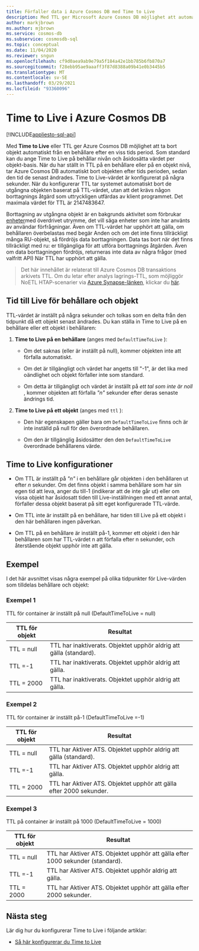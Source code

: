 ```yaml
---
title: Förfaller data i Azure Cosmos DB med Time to Live
description: Med TTL ger Microsoft Azure Cosmos DB möjlighet att automatiskt rensa dokument från systemet efter en viss tids period.
author: markjbrown
ms.author: mjbrown
ms.service: cosmos-db
ms.subservice: cosmosdb-sql
ms.topic: conceptual
ms.date: 11/04/2020
ms.reviewer: sngun
ms.openlocfilehash: cf9d0aea9ab9e79a5f184a42e1bb785b6fb870a7
ms.sourcegitcommit: f28ebb95ae9aaaff3f87d8388a09b41e0b3445b5
ms.translationtype: MT
ms.contentlocale: sv-SE
ms.lasthandoff: 03/29/2021
ms.locfileid: "93360096"
---
```

# <a name="time-to-live-ttl-in-azure-cosmos-db"></a>Time to Live i Azure Cosmos DB
[!INCLUDE[appliesto-sql-api](includes/appliesto-sql-api.md)]

Med **Time to Live** eller TTL ger Azure Cosmos DB möjlighet att ta bort objekt automatiskt från en behållare efter en viss tids period. Som standard kan du ange Time to Live på behållar nivån och åsidosätta värdet per objekt-basis. När du har ställt in TTL på en behållare eller på en objekt nivå, tar Azure Cosmos DB automatiskt bort objekten efter tids perioden, sedan den tid de senast ändrades. Time to Live-värdet är konfigurerat på några sekunder. När du konfigurerar TTL tar systemet automatiskt bort de utgångna objekten baserat på TTL-värdet, utan att det krävs någon borttagnings åtgärd som uttryckligen utfärdas av klient programmet. Det maximala värdet för TTL är 2147483647.

Borttagning av utgångna objekt är en bakgrunds aktivitet som förbrukar [enheter](request-units.md)med överdrivet utrymme, det vill säga enheter som inte har använts av användar förfrågningar. Även om TTL-värdet har upphört att gälla, om behållaren överbelastas med begär Anden och om det inte finns tillräckligt många RU-objekt, så fördröjs data borttagningen. Data tas bort när det finns tillräckligt med ru: er tillgängliga för att utföra borttagnings åtgärden. Även om data borttagningen fördröjs, returneras inte data av några frågor (med valfritt API) När TTL har upphört att gälla.

> Det här innehållet är relaterat till Azure Cosmos DB transaktions arkivets TTL. Om du letar efter analys lagrings-TTL, som möjliggör NoETL HTAP-scenarier via [Azure Synapse-länken](./synapse-link.md), klickar du [här](./analytical-store-introduction.md#analytical-ttl).

## <a name="time-to-live-for-containers-and-items"></a>Tid till Live för behållare och objekt

TTL-värdet är inställt på några sekunder och tolkas som en delta från den tidpunkt då ett objekt senast ändrades. Du kan ställa in Time to Live på en behållare eller ett objekt i behållaren:

1. **Time to Live på en behållare** (anges med `DefaultTimeToLive` ):

   - Om det saknas (eller är inställt på null), kommer objekten inte att förfalla automatiskt.

   - Om det är tillgängligt och värdet har angetts till "-1", är det lika med oändlighet och objekt förfaller inte som standard.

   - Om detta är tillgängligt och värdet är inställt på *ett tal som* *inte är noll* , kommer objekten att förfalla *"n"* sekunder efter deras senaste ändrings tid.

2. **Time to Live på ett objekt** (anges med `ttl` ):

   - Den här egenskapen gäller bara om `DefaultTimeToLive` finns och är inte inställd på null för den överordnade behållaren.

   - Om den är tillgänglig åsidosätter den den `DefaultTimeToLive` överordnade behållarens värde.

## <a name="time-to-live-configurations"></a>Time to Live konfigurationer

- Om TTL är inställt på *"n"* i en behållare går objekten i den behållaren ut efter *n* sekunder.  Om det finns objekt i samma behållare som har sin egen tid att leva, anger du till-1 (indikerar att de inte går ut) eller om vissa objekt har åsidosatt tiden till Live-inställningen med ett annat antal, förfaller dessa objekt baserat på sitt eget konfigurerade TTL-värde.

- Om TTL inte är inställt på en behållare, har tiden till Live på ett objekt i den här behållaren ingen påverkan.

- Om TTL på en behållare är inställt på-1, kommer ett objekt i den här behållaren som har TTL-värdet n att förfalla efter n sekunder, och återstående objekt upphör inte att gälla.

## <a name="examples"></a>Exempel

I det här avsnittet visas några exempel på olika tidpunkter för Live-värden som tilldelas behållare och objekt:

### <a name="example-1"></a>Exempel 1

TTL för container är inställt på null (DefaultTimeToLive = null)

|TTL för objekt| Resultat|
|---|---|
|TTL = null|TTL har inaktiverats. Objektet upphör aldrig att gälla (standard).|
|TTL =-1|TTL har inaktiverats. Objektet upphör aldrig att gälla.|
|TTL = 2000|TTL har inaktiverats. Objektet upphör aldrig att gälla.|

### <a name="example-2"></a>Exempel 2

TTL för container är inställt på-1 (DefaultTimeToLive =-1)

|TTL för objekt| Resultat|
|---|---|
|TTL = null|TTL har Aktiver ATS. Objektet upphör aldrig att gälla (standard).|
|TTL =-1|TTL har Aktiver ATS. Objektet upphör aldrig att gälla.|
|TTL = 2000|TTL har Aktiver ATS. Objektet upphör att gälla efter 2000 sekunder.|

### <a name="example-3"></a>Exempel 3

TTL på container är inställt på 1000 (DefaultTimeToLive = 1000)

|TTL för objekt| Resultat|
|---|---|
|TTL = null|TTL har Aktiver ATS. Objektet upphör att gälla efter 1000 sekunder (standard).|
|TTL =-1|TTL har Aktiver ATS. Objektet upphör aldrig att gälla.|
|TTL = 2000|TTL har Aktiver ATS. Objektet upphör att gälla efter 2000 sekunder.|

## <a name="next-steps"></a>Nästa steg

Lär dig hur du konfigurerar Time to Live i följande artiklar:

- [Så här konfigurerar du Time to Live](how-to-time-to-live.md)